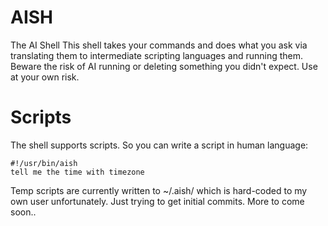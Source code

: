 # AISH
The AI Shell
This shell takes your commands and does what you ask via translating them to intermediate scripting languages and running them. Beware the risk of AI running or deleting something you didn't expect. Use at your own risk.

# Scripts
The shell supports scripts. So you can write a script in human language:

```
#!/usr/bin/aish
tell me the time with timezone
```
Temp scripts are currently written to ~/.aish/ which is hard-coded to my own user unfortunately. Just trying to get initial commits.
More to come soon..
